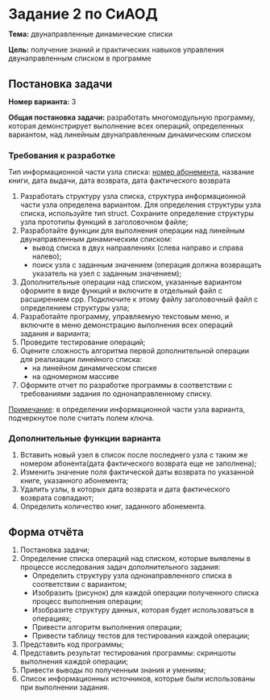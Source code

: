 <style>

* {
  margin: 0;
  padding: 0;
}

ul {
  list-style: disc;
}

.bold {
  font-weight: bold;
}

.underline {
  text-decoration: underline;
}

</style>

<h1>Задание 2 по СиАОД</h1>

<p><span class="bold">Тема:</span> двунаправленные динамические списки</p>
<p><span class="bold">Цель:</span> получение знаний и практических навыков управления двунаправленным списком в программе</p>

<h2>Постановка задачи</h2>

<p><span class="bold">Номер варианта:</span> 3</p>
<p><span class="bold">Общая постановка задачи:</span> разработать многомодульную программу, которая демонстрирует выполнение всех операций, определенных вариантом, над линейным двунаправленным динамическим списком</p>

<h3>Требования к разработке</h3>

<p>Тип информационной части узла списка: <span class="underline">номер абонемента</span>, название книги, дата выдачи, дата возврата, дата фактического возврата</p>

<ol>
  <li>Разработать структуру узла списка, структура информационной части узла определена вариантом. Для определения структуры узла списка, используйте тип struct. Сохраните определение структуры узла прототипы функций в заголовочном файле;</li>
  <li>
      Разработайте функции для выполнения операции над линейным двунаправленным динамическим списком:
    <ul>
      <li>вывод списка в двух направлениях (слева направо и справа налево);</li>
      <li>поиск узла с заданным значением (операция должна возвращать указатель на узел с заданным значением);</li>
    </ul>
  </li>
  <li>Дополнительные операции над списком, указанные вариантом оформите в виде функций и включите в отдельный файл с расширением cpp. Подключите к этому файлу заголовочный файл с определением структуры узла;</li>
  <li>Разработайте программу, управляемую текстовым меню, и включите в меню демонстрацию выполнения всех операций задания и варианта;</li>
  <li>Проведите тестирование операций;</li>
  <li>
    Оцените сложность алгоритма первой дополнительной операции для реализации линейного списка:
    <ul>
      <li>на линейном динамическом списке</li>
      <li>на одномерном массиве</li>
    </ul>
  </li>
  <li>Оформите отчет по разработке программы в соответствии с требованиями задания по однонаправленному списку.</li>
</ol>

<p><span class="underline">Примечание</span>: в определении информационной части узла варианта, подчеркнутое поле считать полем ключа.</p>

<h3>Дополнительные функции варианта</h3>

<ol>
  <li>Вставить новый узел в список после последнего узла с таким же номером абонента(дата фактического возврата еще не заполнена);</li>
  <li>Изменить значение поля фактической даты возврата по указанной книге, указанного абонемента;</li>
  <li>Удалить узлы, в которых дата возврата и дата фактического возврата совпадают;</li>
  <li>Определить количество книг, заданного абонемента.</li>
</ol>

<h2>Форма отчёта</h2>

<ol>
  <li>Постановка задачи;</li>
  <li>
    Определение списка операций над списком, которые выявлены в процессе исследования задач дополнительного задания:
    <ul>
      <li>Определить структуру узла однонаправленного списка в соответствии с вариантом;</li>
      <li>Изобразить (рисунок) для каждой операции полученного списка процесс выполнения операции;</li>
      <li>Изобразите структуру данных, которая будет использоваться в операциях;</li>
      <li>Привести алгоритм выполнения операции;</li>
      <li>Привести таблицу тестов для тестирования каждой операции;</li>
    </ul>
  </li>
  <li>Представить код программы;</li>
  <li>Представить результат тестирования программы: скриншоты выполнения каждой операции;</li>
  <li>Привести выводы по полученным знания и умениям;</li>
  <li>Список информационных источников, которые были использованы при выполнении задания.</li>
</ol>
